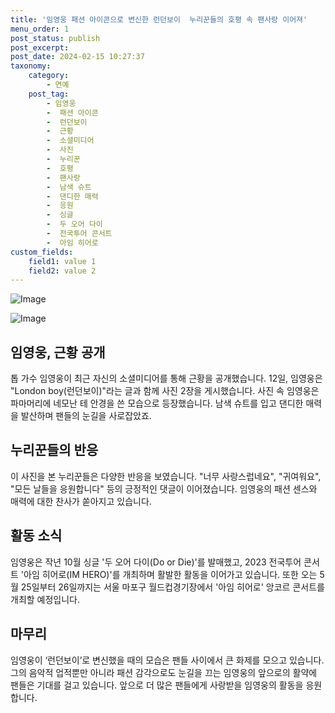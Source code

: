 ```yaml
---
title: '임영웅 패션 아이콘으로 변신한 런던보이  누리꾼들의 호평 속 팬사랑 이어져'
menu_order: 1
post_status: publish
post_excerpt: 
post_date: 2024-02-15 10:27:37
taxonomy:
    category:
        - 연예
    post_tag:
        - 임영웅
        -  패션 아이콘
        -  런던보이
        -  근황
        -  소셜미디어
        -  사진
        -  누리꾼
        -  호평
        -  팬사랑
        -  남색 슈트
        -  댄디한 매력
        -  응원
        -  싱글
        -  두 오어 다이
        -  전국투어 콘서트
        -  아임 히어로
custom_fields:
    field1: value 1
    field2: value 2
---
```


![Image](https://ssl.pstatic.net/mimgnews/image/003/2024/02/13/NISI20240213_0001478825_web_20240213094330_20240213095207760.jpg?type=w540)

![Image](https://mimgnews.pstatic.net/image/003/2024/02/13/NISI20240213_0001478826_web_20240213094341_20240213095207763.jpg?type=w540)

## 임영웅, 근황 공개
톱 가수 임영웅이 최근 자신의 소셜미디어를 통해 근황을 공개했습니다. 12일, 임영웅은 "London boy(런던보이)"라는 글과 함께 사진 2장을 게시했습니다. 사진 속 임영웅은 파마머리에 네모난 테 안경을 쓴 모습으로 등장했습니다. 남색 슈트를 입고 댄디한 매력을 발산하며 팬들의 눈길을 사로잡았죠.
## 누리꾼들의 반응
이 사진을 본 누리꾼들은 다양한 반응을 보였습니다. "너무 사랑스럽네요", "귀여워요", "모든 날들을 응원합니다" 등의 긍정적인 댓글이 이어졌습니다. 임영웅의 패션 센스와 매력에 대한 찬사가 쏟아지고 있습니다.
## 활동 소식
임영웅은 작년 10월 싱글 '두 오어 다이(Do or Die)'를 발매했고, 2023 전국투어 콘서트 '아임 히어로(IM HERO)'를 개최하며 활발한 활동을 이어가고 있습니다. 또한 오는 5월 25일부터 26일까지는 서울 마포구 월드컵경기장에서 '아임 히어로' 앙코르 콘서트를 개최할 예정입니다.
## 마무리
임영웅이 ‘런던보이’로 변신했을 때의 모습은 팬들 사이에서 큰 화제를 모으고 있습니다. 그의 음악적 업적뿐만 아니라 패션 감각으로도 눈길을 끄는 임영웅의 앞으로의 활약에 팬들은 기대를 걸고 있습니다. 앞으로 더 많은 팬들에게 사랑받을 임영웅의 활동을 응원합니다.
